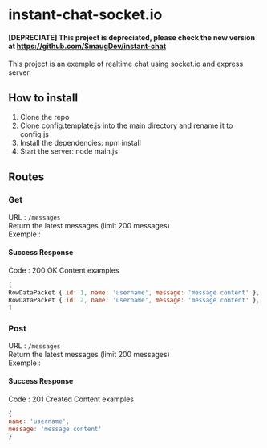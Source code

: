 # instant-chat-socket.io

#### [DEPRECIATE] This preject is depreciated, please check the new version at https://github.com/SmaugDev/instant-chat

This project is an exemple of realtime chat using socket.io and express server. 

## How to install
1. Clone the repo
2. Clone config.template.js into the main directory and rename it to config.js
3. Install the dependencies: npm install
4. Start the server: node main.js

## Routes

### Get
  URL : `/messages` <br>
  Return the latest messages (limit 200 messages) <br>
  Exemple : <br>
#### Success Response
  Code : 200 OK
  Content examples
  ```js
  [
  RowDataPacket { id: 1, name: 'username', message: 'message content' },
  RowDataPacket { id: 2, name: 'username', message: 'message content' },
  ]
  ```
  ### Post
  URL : `/messages` <br>
  Return the latest messages (limit 200 messages) <br>
  Exemple : <br>
#### Success Response
  Code : 201 Created
  Content examples
  ```js
{ 
name: 'username', 
message: 'message content' 
}
  ```
